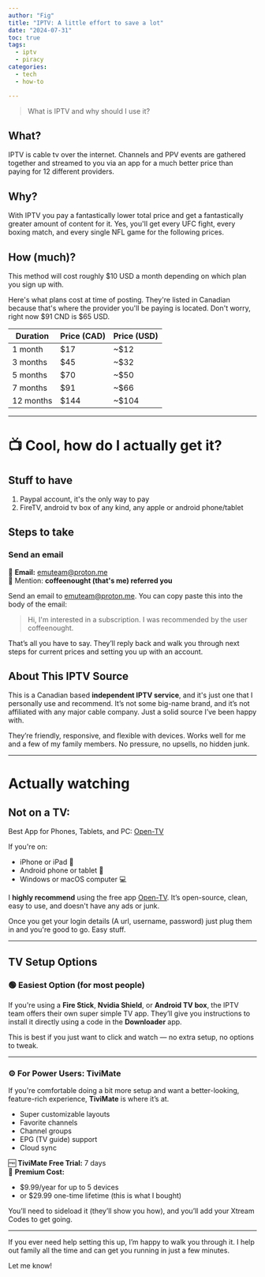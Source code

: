 ```yaml
---
author: "Fig"
title: "IPTV: A little effort to save a lot"
date: "2024-07-31"
toc: true
tags: 
  - iptv
  - piracy
categories: 
  - tech
  - how-to

---
```



>What is IPTV and why should I use it? 

## What?

IPTV is cable tv over the internet. Channels and PPV events are gathered together and streamed to you via an app for a much better price than paying for 12 different providers. 

## Why? 

With IPTV you pay a fantastically lower total price and get a fantastically greater amount of content for it. Yes, you'll get every UFC fight, every boxing match, and every single NFL game for the following prices. 

## How (much)? 

This method will cost roughly $10 USD a month depending on which plan you sign up with.

Here's what plans cost at time of posting. They're listed in Canadian because that's where the provider you'll be paying is located. Don't worry, right now $91 CND is $65 USD.

| Duration | Price (CAD) | Price (USD) |
|----------|-------------|-------------|
| 1 month  | $17         | ~$12         |
| 3 months | $45         | ~$32         |
| 5 months | $70         | ~$50         |
| 7 months | $91         | ~$66         |
| 12 months| $144        | ~$104        |

---
# 📺 Cool, how do I actually get it?


## Stuff to have

1. Paypal account, it's the only way to pay
2. FireTV, android tv box of any kind, any apple or android phone/tablet

## Steps to take

### Send an email

📧 **Email:** [emuteam@proton.me](mailto:emuteam@proton.me)  
📌 Mention: **coffeenought (that's me) referred you**

Send an email to emuteam@proton.me. You can copy paste this into the body of the email:

>Hi, 
>I'm interested in a subscription. I was recommended by the user coffeenought. 


That’s all you have to say. They’ll reply back and walk you through next steps for current prices and setting you up with an account. 

## About This IPTV Source

This is a Canadian based **independent IPTV service**, and it's just one that I personally use and recommend. It’s not some big-name brand, and it’s not affiliated with any major cable company. Just a solid source I’ve been happy with.

They’re friendly, responsive, and flexible with devices. Works well for me and a few of my family members. No pressure, no upsells, no hidden junk.

---

# Actually watching  
## Not on a TV:

Best App for Phones, Tablets, and PC: [Open-TV](https://github.com/Fredolx/open-tv)

If you're on:
- iPhone or iPad 📱
- Android phone or tablet 🤖
- Windows or macOS computer 💻

I **highly recommend** using the free app [Open-TV](https://github.com/Fredolx/open-tv). It’s open-source, clean, easy to use, and doesn't have any ads or junk.

Once you get your login details (A url, username, password) just plug them in and you're good to go. Easy stuff.

---

## TV Setup Options

### 🟢 Easiest Option (for most people)

If you're using a **Fire Stick**, **Nvidia Shield**, or **Android TV box**, the IPTV team offers their own super simple TV app. They’ll give you instructions to install it directly using a code in the **Downloader** app.

This is best if you just want to click and watch — no extra setup, no options to tweak.

---

### ⚙️ For Power Users: TiviMate

If you're comfortable doing a bit more setup and want a better-looking, feature-rich experience, **TiviMate** is where it’s at.

- Super customizable layouts
- Favorite channels
- Channel groups
- EPG (TV guide) support
- Cloud sync

🆓 **TiviMate Free Trial:** 7 days  
💸 **Premium Cost:**  
- $9.99/year for up to 5 devices  
- or $29.99 one-time lifetime (this is what I bought)

You’ll need to sideload it (they’ll show you how), and you’ll add your Xtream Codes to get going.

---

If you ever need help setting this up, I’m happy to walk you through it. I help out family all the time and can get you running in just a few minutes.

Let me know!  

